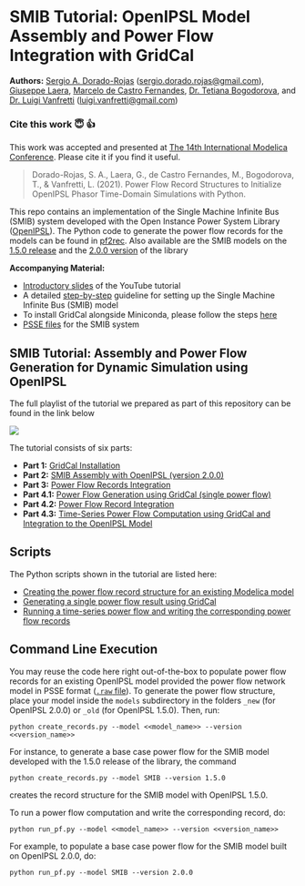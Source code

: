 SMIB Tutorial: OpenIPSL Model Assembly and Power Flow Integration with GridCal
===================================

**Authors:** [Sergio A. Dorado-Rojas](https://sergio-dorado.github.io) (sergio.dorado.rojas@gmail.com), [Giuseppe Laera](https://www.linkedin.com/in/giuslaera), [Marcelo de Castro Fernandes](https://www.linkedin.com/in/marcelo-de-castro-615570b3), [Dr. Tetiana Bogodorova](https://www.linkedin.com/in/tetiana-bogodorova-ph-d-20711763/), and [Dr. Luigi Vanfretti](https://faculty.rpi.edu/node/36204) (luigi.vanfretti@gmail.com)

### Cite this work :innocent: :thumbsup:
This work was accepted and presented at [The 14th International Modelica Conference](https://2021.international.conference.modelica.org/). Please cite it if you find it useful.

> Dorado-Rojas, S. A., Laera, G., de Castro Fernandes, M., Bogodorova, T., & Vanfretti, L. (2021). Power Flow Record Structures to Initialize OpenIPSL Phasor Time-Domain Simulations with Python.

This repo contains an implementation of the Single Machine Infinite Bus (SMIB) system developed with the Open Instance Power System Library ([OpenIPSL](https://github.com/OpenIPSL/OpenIPSL)). The Python code to generate the power flow records for the models can be found in [pf2rec](/docs/pf2rec). Also available are the SMIB models on the [1.5.0 release](/models/_old/SMIB) and the [2.0.0 version](/models/_new/SMIB) of the library

**Accompanying Material:**

- [Introductory slides](https://docs.google.com/presentation/d/1EKeKHnyoLQeC1HwLtGGRk25ST2qX4dB5cxsqEz3dwW0/edit?usp=sharing) of the YouTube tutorial
- A detailed [step-by-step](https://docs.google.com/document/d/1uB3e-KXT6zUqG7W-FEdlMiI31R2jPnAmmRVvjmAHoT8/edit?usp=sharing) guideline for setting up the Single Machine Infinite Bus (SMIB) model
- To install GridCal alongside Miniconda, please follow the steps [here](/docs/gridcal_installation.md)
- [PSSE files](/models/_old/PSSE_Files) for the SMIB system

## SMIB Tutorial: Assembly and Power Flow Generation for Dynamic Simulation using OpenIPSL

The full playlist of the tutorial we prepared as part of this repository can be found in the link below

[![](http://img.youtube.com/vi/4qfKw9SAXFY/0.jpg)](http://www.youtube.com/watch?v=4qfKw9SAXFY "GridCal Installation")

The tutorial consists of six parts:

- **Part 1:** [GridCal Installation](https://youtu.be/4qfKw9SAXFY)
- **Part 2:** [SMIB Assembly with OpenIPSL (version 2.0.0)](https://youtu.be/DZ_hcUXPjMA)
- **Part 3:** [Power Flow Records Integration](https://youtu.be/XpOjrfYWJyQ)
- **Part 4.1:** [Power Flow Generation using GridCal (single power flow)](https://youtu.be/A8bObYrJeVI)
- **Part 4.2:** [Power Flow Record Integration](https://youtu.be/RMD8WEOi6r4)
- **Part 4.3:** [Time-Series Power Flow Computation using GridCal and Integration to the OpenIPSL Model](https://youtu.be/NjORJBivo_4)

## Scripts

The Python scripts shown in the tutorial are listed here:

- [Creating the power flow record structure for an existing Modelica model](/docs/create_pf_records)
- [Generating a single power flow result using GridCal](/docs/generate_pf_basecase.py)
- [Running a time-series power flow and writing the corresponding power flow records](/docs/generate_tspf_smib.py)

## Command Line Execution

You may reuse the code here right out-of-the-box to populate power flow records for an existing OpenIPSL model provided the power flow network model in PSSE format ([`.raw` file](/models/_old/PSSE_Files)). To generate the power flow structure, place your model inside the `models` subdirectory in the folders `_new` (for OpenIPSL 2.0.0) or `_old` (for OpenIPSL 1.5.0). Then, run:

```
python create_records.py --model <<model_name>> --version <<version_name>>
```

For instance, to generate a base case power flow for the SMIB model developed with the 1.5.0 release of the library, the command

```
python create_records.py --model SMIB --version 1.5.0
```

creates the record structure for the SMIB model with OpenIPSL 1.5.0.

To run a power flow computation and write the corresponding record, do:

```
python run_pf.py --model <<model_name>> --version <<version_name>>
```

For example, to populate a base case power flow for the SMIB model built on OpenIPSL 2.0.0, do:

```
python run_pf.py --model SMIB --version 2.0.0
```
